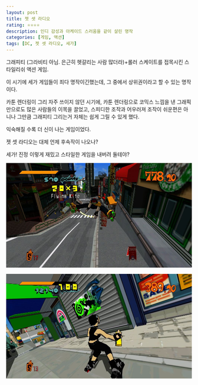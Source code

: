```yaml
---
layout: post
title: 젯 셋 라디오
rating: ⭐️⭐️⭐️⭐️
description: 인디 감성과 아케이드 스러움을 같이 살린 명작
categories: [게임, 액션]
tags: [DC, 젯 셋 라디오, 세가]
---
```


그래피티 (그라비티 아님. 은근히 헷갈리는 사람 많더라)+롤러 스케이트를 접목시킨 스타일리쉬 액션 게임.

이 시기에 세가 게임들이 죄다 명작이긴했는데, 그 중에서 상위권이라고 할 수 있는 명작이다.

카툰 렌더링이 그리 자주 쓰이지 않던 시기에, 카툰 렌더링으로 코믹스 느낌을 낸 그래픽만으로도 많은 사람들의 이목을 끌었고, 스피디한 조작과 어우러져 조작이 쉬운편은 아니나 그만큼 그래피티 그리는거 자체는 쉽게 그릴 수 있게 했다.

익숙해질 수록 더 신이 나는 게임이었다.

젯 셋 라디오는 대체 언제 후속작이 나오나?

세가! 진정 이렇게 재밌고 스타일한 게임을 내버려 둘테야?

![JET SET RADIO](../../images/2014/jet_set_radio_00.jpg)

![JET SET RADIO](../../images/2014/jet_set_radio_01.jpg)
